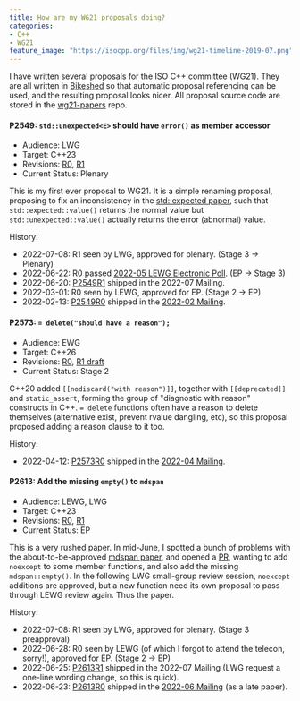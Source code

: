 ```yaml
---
title: How are my WG21 proposals doing?
categories:
- C++
- WG21
feature_image: "https://isocpp.org/files/img/wg21-timeline-2019-07.png"
---
```


I have written several proposals for the ISO C++ committee (WG21). They are all written in
[Bikeshed](https://tabatkins.github.io/bikeshed/) so that automatic proposal referencing can be used,
and the resulting proposal looks nicer. All proposal source code are stored in the [wg21-papers](https://github.com/Mick235711/wg21-papers)
repo.

#### P2549: `std::unexpected<E>` should have `error()` as member accessor
- Audience: LWG
- Target: C++23
- Revisions: [R0](https://wg21.link/P2549R0), [R1](https://wg21.link/P2549R1)
- Current Status: Plenary

This is my first ever proposal to WG21. It is a simple renaming proposal, proposing to fix an inconsistency in
the [std::expected paper](https://wg21.link/P0323), such that `std::expected::value()` returns the normal value
but `std::unexpected::value()` actually returns the error (abnormal) value.

History:
- 2022-07-08: R1 seen by LWG, approved for plenary. (Stage 3 -> Plenary)
- 2022-06-22: R0 passed [2022-05 LEWG Electronic Poll](https://wg21.link/P2575R0). (EP -> Stage 3)
- 2022-06-20: [P2549R1](https://wg21.link/P2549R1) shipped in the 2022-07 Mailing.
- 2022-03-01: R0 seen by LEWG, approved for EP. (Stage 2 -> EP)
- 2022-02-13: [P2549R0](https://wg21.link/P2549R0) shipped in the [2022-02 Mailing](https://www.open-std.org/jtc1/sc22/wg21/docs/papers/2022/#mailing2022-02).

#### P2573: `= delete("should have a reason");`
- Audience: EWG
- Target: C++26
- Revisions: [R0](https://wg21.link/P2573R0), [R1 draft](http://api.csswg.org/bikeshed/?force=1&url=https://raw.githubusercontent.com/Mick235711/wg21-papers/main/draft-P2573.bs)
- Current Status: Stage 2

C++20 added `[[nodiscard("with reason")]]`, together with `[[deprecated]]` and `static_assert`, forming the group of "diagnostic with reason" constructs in C++.
`= delete` functions often have a reason to delete themselves (alternative exist, prevent rvalue dangling, etc), so this proposal proposed adding a reason clause
to it too.

History:
- 2022-04-12: [P2573R0](https://wg21.link/P2573R0) shipped in the [2022-04 Mailing](https://www.open-std.org/jtc1/sc22/wg21/docs/papers/2022/#mailing2022-04).

#### P2613: Add the missing `empty()` to `mdspan`
- Audience: LEWG, LWG
- Target: C++23
- Revisions: [R0](https://wg21.link/P2613R0), [R1](https://wg21.link/P2613R1)
- Current Status: EP

This is a very rushed paper. In mid-June, I spotted a bunch of problems with the
about-to-be-approved [mdspan paper](https://wg21.link/P0009), and opened a [PR](https://github.com/ORNL/cpp-proposals-pub/pull/262),
wanting to add `noexcept` to some member functions, and also add the missing `mdspan::empty()`.
In the following LWG small-group review session, `noexcept` additions are approved, but a new function need its own proposal
to pass through LEWG review again. Thus the paper.

History:
- 2022-07-08: R1 seen by LWG, approved for plenary. (Stage 3 preapproval)
- 2022-06-28: R0 seen by LEWG (of which I forgot to attend the telecon, sorry!), approved for EP. (Stage 2 -> EP)
- 2022-06-25: [P2613R1](https://wg21.link/P2613R1) shipped in the 2022-07 Mailing (LWG request a one-line wording change, so this is quick).
- 2022-06-23: [P2613R0](https://wg21.link/P2613R0) shipped in the [2022-06 Mailing](https://www.open-std.org/jtc1/sc22/wg21/docs/papers/2022/#mailing2022-06) (as a late paper).
